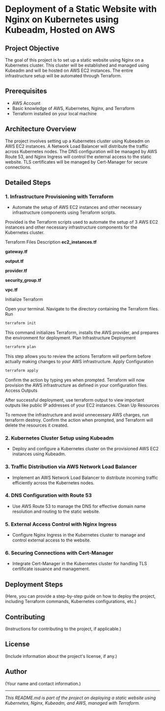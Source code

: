 # Deployment of a Static Website with Nginx on Kubernetes using Kubeadm, Hosted on AWS

## Project Objective
The goal of this project is to set up a static website using Nginx on a Kubernetes cluster. This cluster will be established and managed using Kubeadm and will be hosted on AWS EC2 instances. The entire infrastructure setup will be automated through Terraform.

## Prerequisites
- AWS Account
- Basic knowledge of AWS, Kubernetes, Nginx, and Terraform
- Terraform installed on your local machine

## Architecture Overview
The project involves setting up a Kubernetes cluster using Kubeadm on AWS EC2 instances. A Network Load Balancer will distribute the traffic across Kubernetes nodes. The DNS configuration will be managed by AWS Route 53, and Nginx Ingress will control the external access to the static website. TLS certificates will be managed by Cert-Manager for secure connections.

## Detailed Steps

### 1. Infrastructure Provisioning with Terraform
- Automate the setup of AWS EC2 instances and other necessary infrastructure components using Terraform scripts.

Provided is the Terraform scripts used to automate the setup of 3 AWS EC2 instances and other necessary infrastructure components for the Kubernetes cluster.

Terraform Files Description
**ec2_instances.tf**

**gateway.tf**

**output.tf**

**provider.tf** 

**security_group.tf**

**vpc.tf**

Initialize Terraform

Open your terminal.
Navigate to the directory containing the Terraform files.
Run
```bash
terraform init
```
This command initializes Terraform, installs the AWS provider, and prepares the environment for deployment.
Plan Infrastructure Deployment

```bash
terraform plan
```
This step allows you to review the actions Terraform will perform before actually making changes to your AWS infrastructure.
Apply Configuration

```bash
terraform apply
```
Confirm the action by typing yes when prompted.
Terraform will now provision the AWS infrastructure as defined in your configuration files.
Access Outputs

After successful deployment, use terraform output to view important outputs like public IP addresses of your EC2 instances.
Clean Up Resources

To remove the infrastructure and avoid unnecessary AWS charges, run terraform destroy.
Confirm the action when prompted, and Terraform will delete the resources it created.

### 2. Kubernetes Cluster Setup using Kubeadm
- Deploy and configure a Kubernetes cluster on the provisioned AWS EC2 instances using Kubeadm.

### 3. Traffic Distribution via AWS Network Load Balancer
- Implement an AWS Network Load Balancer to distribute incoming traffic efficiently across the Kubernetes nodes.

### 4. DNS Configuration with Route 53
- Use AWS Route 53 to manage the DNS for effective domain name resolution and routing to the static website.

### 5. External Access Control with Nginx Ingress
- Configure Nginx Ingress in the Kubernetes cluster to manage and control external access to the website.

### 6. Securing Connections with Cert-Manager
- Integrate Cert-Manager in the Kubernetes cluster for handling TLS certificate issuance and management.

## Deployment Steps
(Here, you can provide a step-by-step guide on how to deploy the project, including Terraform commands, Kubernetes configurations, etc.)

## Contributing
(Instructions for contributing to the project, if applicable.)

## License
(Include information about the project's license, if any.)

## Author
(Your name and contact information.)

---

*This README.md is part of the project on deploying a static website using Kubernetes, Nginx, Kubeadm, and AWS, managed with Terraform.*
